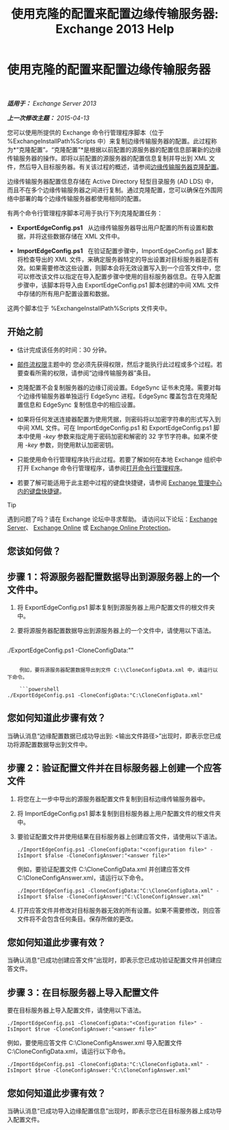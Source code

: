 ﻿---
title: '使用克隆的配置来配置边缘传输服务器: Exchange 2013 Help'
TOCTitle: 使用克隆的配置来配置边缘传输服务器
ms:assetid: 0bbc83e3-e5e8-4480-a8a6-15f035360856
ms:mtpsurl: https://technet.microsoft.com/zh-cn/library/Aa996008(v=EXCHG.150)
ms:contentKeyID: 61183385
ms.date: 01/11/2018
mtps_version: v=EXCHG.150
ms.translationtype: HT
---

# 使用克隆的配置来配置边缘传输服务器

 

_**适用于：** Exchange Server 2013_

_**上一次修改主题：** 2015-04-13_

您可以使用所提供的 Exchange 命令行管理程序脚本（位于 %ExchangeInstallPath%Scripts 中）来复制边缘传输服务器的配置。此过程称为*“克隆配置”*。*“克隆配置”*是根据以前配置的源服务器的配置信息部署新的边缘传输服务器的操作。即将以前配置的源服务器的配置信息复制并导出到 XML 文件，然后导入目标服务器。有关该过程的概述，请参阅[边缘传输服务器克隆配置](edge-transport-server-cloned-configuration-exchange-2013-help.md)。

边缘传输服务器配置信息存储在 Active Directory 轻型目录服务 (AD LDS) 中，而且不在多个边缘传输服务器之间进行复制。通过克隆配置，您可以确保在外围网络中部署的每个边缘传输服务器都使用相同的配置。

有两个命令行管理程序脚本可用于执行下列克隆配置任务：

  - **ExportEdgeConfig.ps1**   从边缘传输服务器导出用户配置的所有设置和数据，并将这些数据存储在 XML 文件中。

  - **ImportEdgeConfig.ps1**   在验证配置步骤中，ImportEdgeConfig.ps1 脚本将检查导出的 XML 文件，来确定服务器特定的导出设置对目标服务器是否有效。如果需要修改这些设置，则脚本会将无效设置写入到一个应答文件中，您可以修改该文件以指定在导入配置步骤中使用的目标服务器信息。在导入配置步骤中，该脚本将导入由 ExportEdgeConfig.ps1 脚本创建的中间 XML 文件中存储的所有用户配置设置和数据。

这两个脚本位于 %ExchangeInstallPath%Scripts 文件夹中。

## 开始之前

  - 估计完成该任务的时间：30 分钟。

  - [邮件流权限](mail-flow-permissions-exchange-2013-help.md)主题中的 您必须先获得权限，然后才能执行此过程或多个过程。若要查看所需的权限，请参阅“边缘传输服务器”条目。

  - 克隆配置不会复制服务器的边缘订阅设置。EdgeSync 证书未克隆。需要对每个边缘传输服务器单独运行 EdgeSync 进程。EdgeSync 覆盖包含在克隆配置信息和 EdgeSync 复制信息中的相应设置。

  - 如果将任何发送连接器配置为使用凭据，则密码将以加密字符串的形式写入到中间 XML 文件。可在 ImportEdgeConfig.ps1 和 ExportEdgeConfig.ps1 脚本中使用 *-key* 参数来指定用于密码加密和解密的 32 字节字符串。如果不使用 *-key* 参数，则使用默认加密密钥。

  - 只能使用命令行管理程序执行此过程。若要了解如何在本地 Exchange 组织中打开 Exchange 命令行管理程序，请参阅[打开命令行管理程序](https://technet.microsoft.com/zh-cn/library/dd638134\(v=exchg.150\))。

  - 若要了解可能适用于此主题中过程的键盘快捷键，请参阅 [Exchange 管理中心内的键盘快捷键](keyboard-shortcuts-in-the-exchange-admin-center-exchange-online-protection-help.md)。

> [!TIP]  
> 遇到问题了吗？请在 Exchange 论坛中寻求帮助。 请访问以下论坛：<a href="https://go.microsoft.com/fwlink/p/?linkid=60612">Exchange Server</a>、 <a href="https://go.microsoft.com/fwlink/p/?linkid=267542">Exchange Online</a> 或 <a href="https://go.microsoft.com/fwlink/p/?linkid=285351">Exchange Online Protection</a>。


## 您该如何做？

## 步骤 1：将源服务器配置数据导出到源服务器上的一个文件中。

1.  将 ExportEdgeConfig.ps1 脚本复制到源服务器上用户配置文件的根文件夹中。

2.  要将源服务器配置数据导出到源服务器上的一个文件中，请使用以下语法。
    
    ```powershell
./ExportEdgeConfig.ps1 -CloneConfigData:"<configuration file>"
```
    
    例如，要将源服务器配置数据导出到文件 C:\\CloneConfigData.xml 中，请运行以下命令。
    
    ```powershell
./ExportEdgeConfig.ps1 -CloneConfigData:"C:\CloneConfigData.xml"
```

## 您如何知道此步骤有效？

当确认消息“边缘配置数据已成功导出到: \<输出文件路径\>”出现时，即表示您已成功将源配置数据导出到文件中。

## 步骤 2：验证配置文件并在目标服务器上创建一个应答文件

1.  将您在上一步中导出的源服务器配置文件复制到目标边缘传输服务器中。

2.  将 ImportEdgeConfig.ps1 脚本复制到目标服务器上用户配置文件的根文件夹中。

3.  要验证配置文件并使用结果在目标服务器上创建应答文件，请使用以下语法。
    
        ./ImportEdgeConfig.ps1 -CloneConfigData:"<configuration file>" -IsImport $false -CloneConfigAnswer:"<answer file>"
    
    例如，要验证配置文件 C:\\CloneConfigData.xml 并创建应答文件 C:\\CloneConfigAnswer.xml，请运行以下命令。
    
        ./ImportEdgeConfig.ps1 -CloneConfigData:"C:\CloneConfigData.xml" -IsImport $false -CloneConfigAnswer:"C:\CloneConfigAnswer.xml"

4.  打开应答文件并修改对目标服务器无效的所有设置。如果不需要修改，则应答文件将不会包含任何条目。保存所做的更改。

## 您如何知道此步骤有效？

当确认消息“已成功创建应答文件”出现时，即表示您已成功验证配置文件并创建应答文件。

## 步骤 3：在目标服务器上导入配置文件

要在目标服务器上导入配置文件，请使用以下语法。

    ./ImportEdgeConfig.ps1 -CloneConfigData:"<Configuration file>" -IsImport $true -CloneConfigAnswer:"<answer file>"

例如，要使用应答文件 C:\\CloneConfigAnswer.xml 导入配置文件 C:\\CloneConfigData.xml，请运行以下命令。

    ./ImportEdgeConfig.ps1 -CloneConfigData:"C:\CloneConfigData.xml" -IsImport $true -CloneConfigAnswer:"C:\CloneConfigAnswer.xml"

## 您如何知道此步骤有效？

当确认消息“已成功导入边缘配置信息”出现时，即表示您已在目标服务器上成功导入配置文件。

